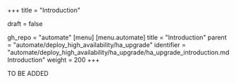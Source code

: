 +++
title = "Introduction"

draft = false

gh_repo = "automate"
[menu]
  [menu.automate]
    title = "Introduction"
    parent = "automate/deploy_high_availability/ha_upgrade"
    identifier = "automate/deploy_high_availability/ha_upgrade/ha_upgrade_introduction.md Introduction"
    weight = 200
+++

TO BE ADDED